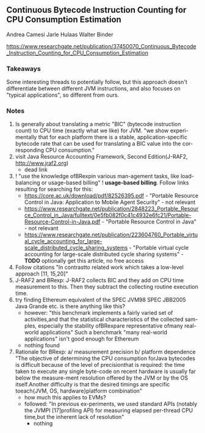 ## Continuous Bytecode Instruction Counting for CPU Consumption Estimation

Andrea Camesi Jarle Hulaas Walter Binder

https://www.researchgate.net/publication/37450070_Continuous_Bytecode_Instruction_Counting_for_CPU_Consumption_Estimation

### Takeaways

Some interesting threads to potentially follow, but this approach doesn't differentiate between different JVM instructions, and also focuses on "typical applications", so different from ours.

### Notes

1. Is generally about translating a metric "BIC" (bytecode instruction count) to CPU time (exactly what we like) for JVM. "we show experi-mentally that for each platform there is a stable, application-specific bytecode rate that can be used for translating a BIC value into the cor-responding CPU consumption."
1. visit Java Resource Accounting Framework, Second Edition(J-RAF2, http://www.jraf2.org)
    - dead link
1. ! "use the knowledge ofBRexpin various man-agement tasks, like load-balancing or usage-based billing" ! **usage-based billing**. Follow links resulting for searching for this:
    - https://core.ac.uk/download/pdf/82526395.pdf - "Portable Resource Control in Java: Application to Mobile Agent Security" - not relevant
    - https://www.researchgate.net/publication/2848223_Portable_Resource_Control_in_Java/fulltext/0e5fb082f0c41c4932e6fc21/Portable-Resource-Control-in-Java.pdf - "Portable Resource Control in Java" - not relevant
    - https://www.researchgate.net/publication/223604760_Portable_virtual_cycle_accounting_for_large-scale_distributed_cycle_sharing_systems - "Portable virtual cycle accounting for large-scale distributed cycle sharing systems" - **TODO** optionally get this article, no free access
1. Follow citations "In contrastto related work which takes a low-level approach [11, 15,20]"
1. J-RAF2 and BRexp: J-RAF2 collects BIC and they add on CPU time measurement to this. Then they subtract the collecting routine execution time.
1. try finding Ethereum equivalent of the SPEC JVM98 SPEC JBB2005 Java Grande etc. is there anything like this?
    - however: "this benchmark implements a fairly varied set of activities,and that the statistical characteristics of the collected sam-ples, especially the stability ofBRexpare representative ofmany real-world applications" Such a benchmark "many real-world applications" isn't good enough for Ethereum
    - nothing found
1. Rationale for BRexp: a/ measurement precision b/ platform dependence "The objective of determining the CPU consumption forJava bytecodes is difficult because of the level of precisionthat is required: the time taken to execute any single byte-code on recent hardware is usually far below the measure-ment resolution offered by the JVM or by the OS itself.Another difficulty is that the desired timings are specific toeach{JVM, OS, hardware}platform combination"
    - how much this applies to EVMs?
    - followed: "In previous ex-periments, we used standard APIs (notably the JVMPI [17]profiling API) for measuring elapsed per-thread CPU time,but the inherent lack of resolution"
        - nothing
